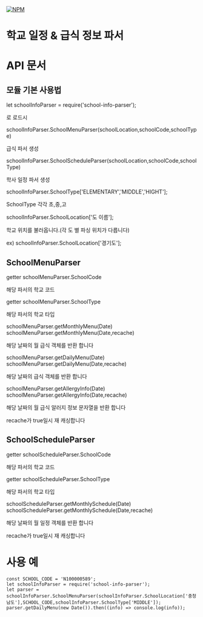 [![NPM](https://nodei.co/npm/school-info-parser.png)](https://www.npmjs.com/package/school-info-parser)

학교 일정 & 급식 정보 파서
======================

# API 문서

## 모듈 기본 사용법

  let schoolInfoParser = require('school-info-parser');

로 로드시

schoolInfoParser.SchoolMenuParser(schoolLocation,schoolCode,schoolType)

급식 파서 생성

schoolInfoParser.SchoolScheduleParser(schoolLocation,schoolCode,schoolType)

학사 일정 파서 생성

schoolInfoParser.SchoolType['ELEMENTARY','MIDDLE','HIGHT'];

SchoolType 각각 초,중,고

schoolInfoParser.SchoolLocation['도 이름'];

학교 위치를 불러옵니다.(각 도 별 파싱 위치가 다릅니다)

ex) schoolInfoParser.SchoolLocation['경기도'];

## SchoolMenuParser

getter schoolMenuParser.SchoolCode

해당 파서의 학교 코드

getter schoolMenuParser.SchoolType

해당 파서의 학교 타입

schoolMenuParser.getMonthlyMenu(Date)
schoolMenuParser.getMonthlyMenu(Date,recache)

해당 날짜의 월 급식 객체를 반환 합니다

schoolMenuParser.getDailyMenu(Date)
schoolMenuParser.getDailyMenu(Date,recache)

해당 날짜의 급식 객체를 반환 합니다

schoolMenuParser.getAllergyInfo(Date)
schoolMenuParser.getAllergyInfo(Date,recache)

해당 날짜의 월 급식 알러지 정보 문자열을 반환 합니다

recache가 true일시 재 캐싱합니다


## SchoolScheduleParser

getter schoolScheduleParser.SchoolCode

해당 파서의 학교 코드

getter schoolScheduleParser.SchoolType

해당 파서의 학교 타입

schoolScheduleParser.getMonthlySchedule(Date)
schoolScheduleParser.getMonthlySchedule(Date,recache)

해당 날짜의 월 일정 객체를 반환 합니다

recache가 true일시 재 캐싱합니다


# 사용 예

    const SCHOOL_CODE = 'N100000589';
    let schoolInfoParser = require('school-info-parser');
    let parser = schoolInfoParser.SchoolMenuParser(schoolInfoParser.SchoolLocation['충청남도'],SCHOOL_CODE,schoolInfoParser.SchoolType['MIDDLE']);
    parser.getDailyMenu(new Date()).then((info) => console.log(info));
